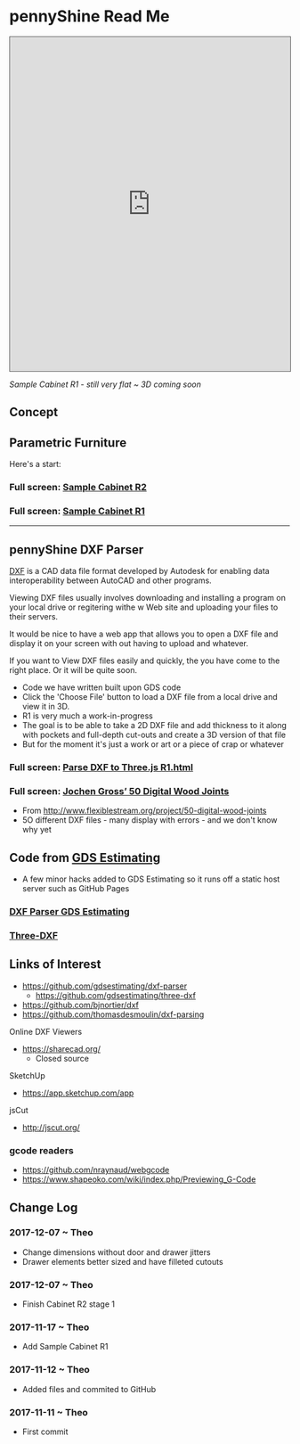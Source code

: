<span style=display:none; >[You are now in a GitHub source code view - click this link to view Read Me file as a web page]( https://jaanga.github.io/demo/pennyshine "View file as a web page." ) </span>


# pennyShine Read Me


<iframe class=iframeReadMe src=https://jaanga.github.io/demo/pennyshine/sample-cabinet/sample-cabinet-r1.html width=100% height=600px style="border: 1px solid #555;" >iframe does not appear when viewed on github.com</iframe>

_Sample Cabinet R1 - still very flat ~ 3D coming soon_

## Concept

## Parametric Furniture

Here's a start:


### Full screen: [Sample Cabinet R2]( https://jaanga.github.io/demo/pennyshine/sample-cabinet/sample-cabinet-r2.html )

### Full screen: [Sample Cabinet R1]( https://jaanga.github.io/demo/pennyshine/sample-cabinet/sample-cabinet-r1.html )

***

## pennyShine DXF Parser

[DXF]( https://en.wikipedia.org/wiki/AutoCAD_DXF ) is a CAD data file format developed by Autodesk for enabling data interoperability between AutoCAD and other programs.

Viewing DXF files usually involves downloading and installing a program on your local drive or regitering withe w Web site and uploading your files to their servers.

It would be nice to have a web app that allows you to open a DXF file and display it on your screen with out having to upload and whatever.

If you want to View DXF files easily and quickly, the you have come to the right place. Or it will be quite soon.


* Code we have written built upon GDS code
* Click the 'Choose File' button to load a DXF file from a local drive and view it in 3D.
* R1 is very much a work-in-progress
* The goal is to be able to take a 2D DXF file and add thickness to it along with pockets and full-depth cut-outs and create a 3D version of that file
* But for the moment it's just a work or art or a piece of crap or whatever

### Full screen: [Parse DXF to Three.js R1.html]( https://jaanga.github.io/demo/pennyshine/parse-dxf-to-threejs/parse-dxf-to-threejs-r1.html )


### Full screen: [Jochen Gross’ 50 Digital Wood Joints]( https://jaanga.github.io/demo/pennyshine/dxf-samples/2D_DXF10/dxf-viewer-github-api-samples.html )

* From <http://www.flexiblestream.org/project/50-digital-wood-joints>
* 5O different DXF files - many display with errors - and we don't know why yet

## Code from [GDS Estimating]( https://github.com/gdsestimating )

* A few minor hacks added to GDS Estimating so it runs off a static host server such as GitHub Pages

### [DXF Parser GDS Estimating]( https://jaanga.github.io/demo/pennyshine/three-dxf/parse-dxf-to-threejs-gdsestimating.html )

### [Three-DXF]( https://jaanga.github.io/demo/pennyshine/three-dxf/three-dxf.html )


## Links of Interest

* <https://github.com/gdsestimating/dxf-parser>
	* <https://github.com/gdsestimating/three-dxf>
* <https://github.com/bjnortier/dxf>
* <https://github.com/thomasdesmoulin/dxf-parsing>

Online DXF Viewers

* <https://sharecad.org/>
	* Closed source


SketchUp

* <https://app.sketchup.com/app>

jsCut

* http://jscut.org/


### gcode readers

* https://github.com/nraynaud/webgcode
* https://www.shapeoko.com/wiki/index.php/Previewing_G-Code

## Change Log


### 2017-12-07 ~ Theo

* Change dimensions without door and drawer jitters
* Drawer elements better sized and have filleted cutouts

### 2017-12-07 ~ Theo

* Finish Cabinet R2 stage 1

### 2017-11-17 ~ Theo

* Add Sample Cabinet R1

### 2017-11-12 ~ Theo

* Added files and commited to GitHub


### 2017-11-11 ~ Theo

* First commit